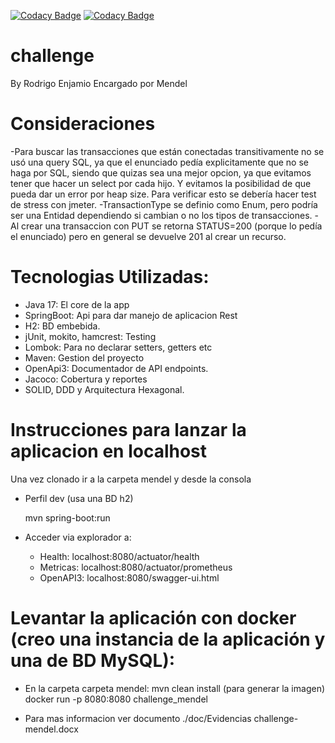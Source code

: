 [![Codacy Badge](https://app.codacy.com/project/badge/Grade/6b54209ea5c94574b4ec4783af5cf5b3)](https://www.codacy.com/gh/raenjamio/mendel/dashboard?utm_source=github.com&amp;utm_medium=referral&amp;utm_content=raenjamio/mendel&amp;utm_campaign=Badge_Grade)
[![Codacy Badge](https://app.codacy.com/project/badge/Coverage/6b54209ea5c94574b4ec4783af5cf5b3)](https://www.codacy.com/gh/raenjamio/mendel/dashboard?utm_source=github.com&utm_medium=referral&utm_content=raenjamio/mendel&utm_campaign=Badge_Coverage)

# challenge
By Rodrigo Enjamio
Encargado por Mendel

# Consideraciones
-Para buscar las transacciones que están conectadas transitivamente no se usó una query SQL, ya que el
enunciado pedía explicitamente que no se haga por SQL, siendo que quizas sea una mejor opcion, ya que evitamos
tener que hacer un select por cada hijo. Y evitamos la posibilidad de que pueda dar un error por heap size.
Para verificar esto se debería hacer test de stress con jmeter.
-TransactionType se definio como Enum, pero podría ser una Entidad dependiendo si cambian o no 
los tipos de transacciones.
-Al crear una transaccion con PUT se retorna STATUS=200 (porque lo pedía el enunciado) pero en general
se devuelve 201 al crear un recurso.

# Tecnologias Utilizadas:
- Java 17: El core de la app
- SpringBoot: Api para dar manejo de aplicacion Rest
- H2: BD embebida.
- jUnit, mokito, hamcrest: Testing
- Lombok: Para no declarar setters, getters etc
- Maven: Gestion del proyecto
- OpenApi3: Documentador de API endpoints.
- Jacoco: Cobertura y reportes
- SOLID, DDD y Arquitectura Hexagonal.

# Instrucciones para lanzar la aplicacion en localhost
Una vez clonado ir a la carpeta mendel y desde la consola

- Perfil dev (usa una BD h2)

  mvn spring-boot:run

- Acceder via explorador a:
  - Health: localhost:8080/actuator/health 
  - Metricas: localhost:8080/actuator/prometheus 
  - OpenAPI3: localhost:8080/swagger-ui.html

# Levantar la aplicación con docker (creo una instancia de la aplicación y una de BD MySQL):
- En la carpeta  carpeta mendel:
  mvn clean install (para generar la imagen)
  docker run -p 8080:8080 challenge_mendel

- Para mas informacion ver documento ./doc/Evidencias challenge-mendel.docx